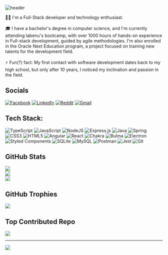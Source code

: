 ![header](https://capsule-render.vercel.app/api?type=waving&color=timeAuto&height=300&section=header&text=Felipe%20Almeida&fontSize=90)

👨‍💻 I'm a Full-Stack developer and technology enthusiast.<br><br>🎓 I have a bachelor's degree in computer science, and I'm currently attending labenu's bootcamp, with over 1000 hours of hands-on experience in Full-stack development, guided by agile methodologies. I'm also enrolled in the Oracle Next Education program, a project focused on training new talents for the development field.<br><br>⚡ Fun(?) fact: My first contact with software development dates back to my high school, but only after 10 years, I noticed my inclination and passion in the field.

<h2>Socials</h2>
<a href="https://facebook.com/felipe.g.oo9"><img src="https://img.shields.io/badge/Facebook-%231877F2.svg?style=for-the-badge&logo=Facebook&logoColor=white" alt="Facebook"></a>
  <a href="https://linkedin.com/in/fg-almeida"><img src="https://img.shields.io/badge/linkedin-%230077B5.svg?style=for-the-badge&logo=linkedin&logoColor=white" alt="LinkedIn"></a>
  <a href="https://reddit.com/user/Sad_Radiohead_Fan"><img src="https://img.shields.io/badge/Reddit-FF4500?style=for-the-badge&logo=reddit&logoColor=white" alt="Reddit"></a>
  <a href="mailto:felipegustavotheboss@gmail.com"><img src="https://img.shields.io/badge/Gmail-D14836?style=for-the-badge&logo=gmail&logoColor=white" alt="Gmail"></a>

<h2>Tech Stack:</h2>
<p>
  <img src="https://img.shields.io/badge/typescript-%23007ACC.svg?style=for-the-badge&logo=typescript&logoColor=white" alt="TypeScript">
  <img src="https://img.shields.io/badge/javascript-%23323330.svg?style=for-the-badge&logo=javascript&logoColor=%23F7DF1E" alt="JavaScript">
  <img src="https://img.shields.io/badge/node.js-6DA55F?style=for-the-badge&logo=node.js&logoColor=white" alt="NodeJS">
  <img src="https://img.shields.io/badge/express.js-%23404d59.svg?style=for-the-badge&logo=express&logoColor=%2361DAFB" alt="Express.js">
  <img src="https://img.shields.io/badge/java-%23ED8B00.svg?style=for-the-badge&logo=openjdk&logoColor=white" alt="Java">
  <img src="https://img.shields.io/badge/spring-%236DB33F.svg?style=for-the-badge&logo=spring&logoColor=white" alt="Spring">
<img src="https://img.shields.io/badge/css3-%231572B6.svg?style=for-the-badge&logo=css3&logoColor=white" alt="CSS3">
  <img src="https://img.shields.io/badge/html5-%23E34F26.svg?style=for-the-badge&logo=html5&logoColor=white" alt="HTML5">
  <img src="https://img.shields.io/badge/angular-%23DD0031.svg?style=for-the-badge&logo=angular&logoColor=white" alt="Angular">
  <img src="https://img.shields.io/badge/react-%2320232a.svg?style=for-the-badge&logo=react&logoColor=%2361DAFB" alt="React">
  <img src="https://img.shields.io/badge/chakra-%234ED1C5.svg?style=for-the-badge&logo=chakraui&logoColor=white" alt="Chakra">
  <img src="https://img.shields.io/badge/bulma-00D0B1?style=for-the-badge&logo=bulma&logoColor=white" alt="Bulma">
  <img src="https://img.shields.io/badge/Electron-191970?style=for-the-badge&logo=Electron&logoColor=white" alt="Electron">
  <img src="https://img.shields.io/badge/styled--components-DB7093?style=for-the-badge&logo=styled-components&logoColor=white" alt="Styled Components">
  <img src="https://img.shields.io/badge/sqlite-%2307405e.svg?style=for-the-badge&logo=sqlite&logoColor=white" alt="SQLite">
  <img src="https://img.shields.io/badge/mysql-%2300f.svg?style=for-the-badge&logo=mysql&logoColor=white" alt="MySQL">
  <img src="https://img.shields.io/badge/Postman-FF6C37?style=for-the-badge&logo=postman&logoColor=white" alt="Postman">
  <img src="https://img.shields.io/badge/-jest-%23C21325?style=for-the-badge&logo=jest&logoColor=white" alt="Jest">
  <img src="https://img.shields.io/badge/git-%23F05033.svg?style=for-the-badge&logo=git&logoColor=white" alt="Git">
  </p>

<h2>GitHub Stats</h2>

![](https://github-readme-stats.vercel.app/api?username=FelipeG-Almeida&theme=city_light&hide_border=true&include_all_commits=true&count_private=true)<br/>
![](https://github-readme-streak-stats.herokuapp.com/?user=FelipeG-Almeida&theme=city_light&hide_border=true)<br/>
![](https://github-readme-stats.vercel.app/api/top-langs/?username=FelipeG-Almeida&theme=city_light&hide_border=true&include_all_commits=true&count_private=true&layout=compact)

<h2>GitHub Trophies</h2>

![](https://github-profile-trophy.vercel.app/?username=FelipeG-Almeida&theme=monokai&no-frame=true&no-bg=false&margin-w=4)

<h2>Top Contributed Repo</h2>

![](https://github-contributor-stats.vercel.app/api?username=FelipeG-Almeida&limit=5&theme=flat&combine_all_yearly_contributions=true)

---

[![](https://visitcount.itsvg.in/api?id=FelipeG-Almeida&icon=2&color=3)](https://visitcount.itsvg.in)

